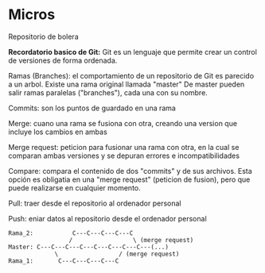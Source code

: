 # Micros
Repositorio de bolera


**Recordatorio basico de Git:** Git es un lenguaje que permite crear un control de versiones de forma ordenada.

  Ramas (Branches): el comportamiento de un repositorio de Git es parecido a un arbol. Existe una rama original llamada "master"
    De master pueden salir ramas paralelas ("branches"), cada una con su nombre.
    
  Commits: son los puntos de guardado en una rama
  
  Merge: cuano una rama se fusiona con otra, creando una version que incluye los cambios en ambas
  
  Merge request: peticion para fusionar una rama con otra, en la cual se comparan ambas versiones y se depuran errores e      incompatibilidades
  
  Compare: compara el contenido de dos "commits" y de sus archivos.
    Esta opción es obligatia en una "merge request" (peticion de fusion), pero que puede realizarse en cualquier momento.
  
  
  
  Pull: traer desde el repositorio al ordenador personal
  
  Push: eniar datos al repositorio desde el ordenador personal
  
  ```
  Rama_2:           C---C---C---C---C
                   /                 \ (merge request)
  Master: C---C---C---C---C---C---C---C---(...)
               \                 / (merge request)
  Rama_1:       C---C---C---C---C
  ```
  
